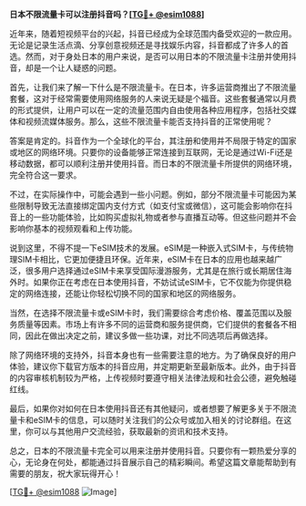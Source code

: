 **日本不限流量卡可以注册抖音吗？[[TG💪+ @esim1088](https://t.me/s/esim1088)]**

近年来，随着短视频平台的兴起，抖音已经成为全球范围内备受欢迎的一款应用。无论是记录生活点滴、分享创意视频还是寻找娱乐内容，抖音都成了许多人的首选。然而，对于身处日本的用户来说，是否可以用日本的不限流量卡注册并使用抖音，却是一个让人疑惑的问题。

首先，让我们来了解一下什么是不限流量卡。在日本，许多运营商推出了不限流量套餐，这对于经常需要使用网络服务的人来说无疑是个福音。这些套餐通常以月费的形式提供，让用户可以在一定的流量范围内自由使用各种应用程序，包括社交媒体和视频流媒体服务。那么，这些不限流量卡能否支持抖音的正常使用呢？

答案是肯定的。抖音作为一个全球化的平台，其注册和使用并不局限于特定的国家或地区的网络环境。只要你的设备能够正常连接到互联网，无论是通过Wi-Fi还是移动数据，都可以顺利注册并使用抖音。而日本的不限流量卡所提供的网络环境，完全符合这一要求。

不过，在实际操作中，可能会遇到一些小问题。例如，部分不限流量卡可能因为某些限制导致无法直接绑定国内支付方式（如支付宝或微信），这可能会影响你在抖音上的一些功能体验，比如购买虚拟礼物或者参与直播互动等。但这些问题并不会影响你基本的视频观看和上传功能。

说到这里，不得不提一下eSIM技术的发展。eSIM是一种嵌入式SIM卡，与传统物理SIM卡相比，它更加便捷且环保。近年来，eSIM卡在日本的应用也越来越广泛，很多用户选择通过eSIM卡来享受国际漫游服务，尤其是在旅行或长期居住海外时。如果你正在考虑在日本使用抖音，不妨试试eSIM卡，它不仅能为你提供稳定的网络连接，还能让你轻松切换不同的国家和地区的网络服务。

当然，在选择不限流量卡或eSIM卡时，我们需要综合考虑价格、覆盖范围以及服务质量等因素。市场上有许多不同的运营商和服务提供商，它们提供的套餐各不相同，因此在做出决定之前，建议多做一些功课，对比不同选项后再做选择。

除了网络环境的支持外，抖音本身也有一些需要注意的地方。为了确保良好的用户体验，建议你下载官方版本的抖音应用，并定期更新至最新版本。此外，由于抖音的内容审核机制较为严格，上传视频时要遵守相关法律法规和社会公德，避免触碰红线。

最后，如果你对如何在日本使用抖音还有其他疑问，或者想要了解更多关于不限流量卡和eSIM卡的信息，可以随时关注我们的公众号或加入相关的讨论群组。在这里，你可以与其他用户交流经验，获取最新的资讯和技术支持。

总之，日本的不限流量卡完全可以用来注册并使用抖音。只要你有一颗热爱分享的心，无论身在何处，都能通过抖音展示自己的精彩瞬间。希望这篇文章能帮助到有需要的朋友，祝大家玩得开心！

[[TG💪+ @esim1088](https://t.me/s/esim1088) ![Image](https://i.postimg.cc/4NQfJmqS/Snipaste-2025-05-13-00-14-12.png)]